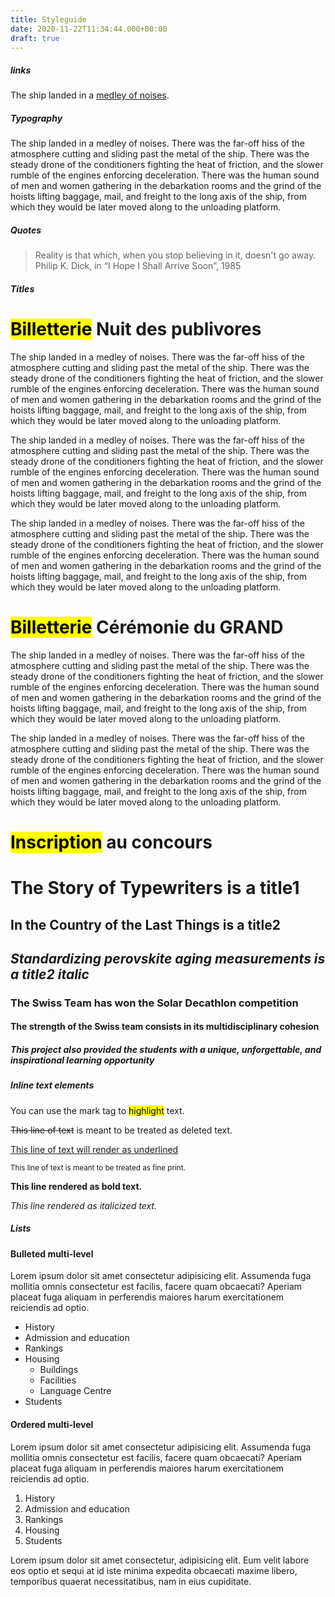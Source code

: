 ```yaml
---
title: Styleguide
date: 2020-11-22T11:34:44.000+00:00
draft: true
---
```




#####  links

The ship landed in a [medley of noises](#22).

##### Typography

The ship landed in a medley of noises. There was the far-off hiss of the atmosphere cutting and sliding past the metal of the ship. There was the steady drone of the conditioners fighting the heat of friction, and the slower rumble of the engines enforcing deceleration. There was the human sound of men and women gathering in the debarkation rooms and the grind of the hoists lifting baggage, mail, and freight to the long axis of the ship, from which they would be later moved along to the unloading platform.


##### Quotes

> Reality is that which, when you stop believing in it, doesn't go away.
> Philip K. Dick, in “I Hope I Shall Arrive Soon”, 1985

##### Titles

<h1><mark>Billetterie</mark> Nuit des publivores</h1>

The ship landed in a medley of noises. There was the far-off hiss of the atmosphere cutting and sliding past the metal of the ship. There was the steady drone of the conditioners fighting the heat of friction, and the slower rumble of the engines enforcing deceleration. There was the human sound of men and women gathering in the debarkation rooms and the grind of the hoists lifting baggage, mail, and freight to the long axis of the ship, from which they would be later moved along to the unloading platform.

The ship landed in a medley of noises. There was the far-off hiss of the atmosphere cutting and sliding past the metal of the ship. There was the steady drone of the conditioners fighting the heat of friction, and the slower rumble of the engines enforcing deceleration. There was the human sound of men and women gathering in the debarkation rooms and the grind of the hoists lifting baggage, mail, and freight to the long axis of the ship, from which they would be later moved along to the unloading platform.

The ship landed in a medley of noises. There was the far-off hiss of the atmosphere cutting and sliding past the metal of the ship. There was the steady drone of the conditioners fighting the heat of friction, and the slower rumble of the engines enforcing deceleration. There was the human sound of men and women gathering in the debarkation rooms and the grind of the hoists lifting baggage, mail, and freight to the long axis of the ship, from which they would be later moved along to the unloading platform.

<h1><mark>Billetterie</mark> Cérémonie du GRAND</h1>

The ship landed in a medley of noises. There was the far-off hiss of the atmosphere cutting and sliding past the metal of the ship. There was the steady drone of the conditioners fighting the heat of friction, and the slower rumble of the engines enforcing deceleration. There was the human sound of men and women gathering in the debarkation rooms and the grind of the hoists lifting baggage, mail, and freight to the long axis of the ship, from which they would be later moved along to the unloading platform.

The ship landed in a medley of noises. There was the far-off hiss of the atmosphere cutting and sliding past the metal of the ship. There was the steady drone of the conditioners fighting the heat of friction, and the slower rumble of the engines enforcing deceleration. There was the human sound of men and women gathering in the debarkation rooms and the grind of the hoists lifting baggage, mail, and freight to the long axis of the ship, from which they would be later moved along to the unloading platform.

<h1><mark>Inscription</mark> au concours</h1>

# The Story of Typewriters is a title1


## In the Country of the Last Things is a title2

## *Standardizing perovskite aging measurements is a title2 italic*

### The Swiss Team has won the Solar Decathlon competition

#### The strength of the Swiss team consists in its multidisciplinary cohesion

##### This project also provided the students with a unique, unforgettable, and inspirational learning opportunity

##### Inline text elements

You can use the mark tag to <mark>highlight</mark> text.
  
<del>This line of text</del> is meant to be treated as deleted text.
  
<u>This line of text will render as underlined</u>
  
<small>This line of text is meant to be treated as fine print.</small>
  
<strong>This line rendered as bold text.</strong>
  
<em>This line rendered as italicized text.</em>
  
##### Lists

#### Bulleted multi-level

Lorem ipsum dolor sit amet consectetur adipisicing elit. Assumenda fuga mollitia omnis consectetur est facilis, facere quam obcaecati? Aperiam placeat fuga aliquam in perferendis maiores harum exercitationem reiciendis ad optio.

*   History
*   Admission and education
*   Rankings
*   Housing
	*   Buildings
	*   Facilities
	*   Language Centre
*   Students


#### Ordered multi-level

Lorem ipsum dolor sit amet consectetur adipisicing elit. Assumenda fuga mollitia omnis consectetur est facilis, facere quam obcaecati? Aperiam placeat fuga aliquam in perferendis maiores harum exercitationem reiciendis ad optio.

1.   History
1.   Admission and education
1.   Rankings
1.   Housing
1.   Students

Lorem ipsum dolor sit amet consectetur, adipisicing elit. Eum velit labore eos optio et sequi at id iste minima expedita obcaecati maxime libero, temporibus quaerat necessitatibus, nam in eius cupiditate.




